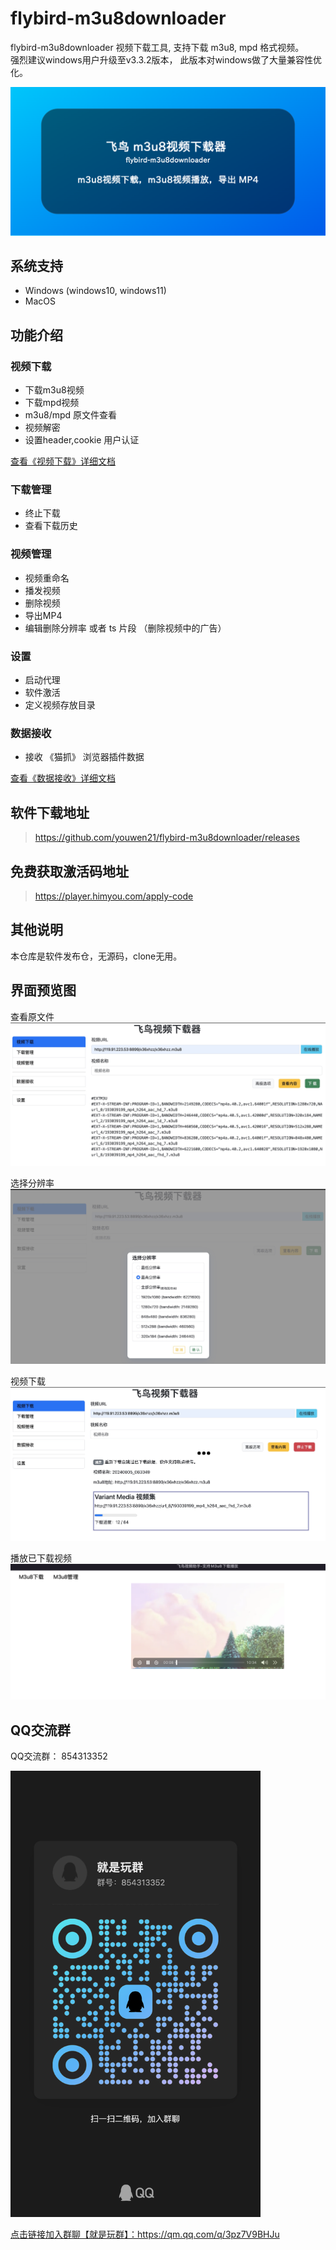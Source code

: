 # flybird-m3u8downloader
flybird-m3u8downloader 视频下载工具, 支持下载 m3u8, mpd 格式视频。    
强烈建议windows用户升级至v3.3.2版本， 此版本对windows做了大量兼容性优化。

![flybird-m3u8downloader](flybird-m3u8.png)

## 系统支持
 - Windows (windows10, windows11)
 - MacOS

## 功能介绍
### 视频下载
 - 下载m3u8视频
 - 下载mpd视频
 - m3u8/mpd 原文件查看
 - 视频解密
 - 设置header,cookie 用户认证

[查看《视频下载》详细文档](doc/download.md)

### 下载管理
 - 终止下载
 - 查看下载历史

### 视频管理
 - 视频重命名
 - 播发视频
 - 删除视频
 - 导出MP4
 - 编辑删除分辨率 或者 ts 片段 （删除视频中的广告）


### 设置
 - 启动代理
 - 软件激活
 - 定义视频存放目录


### 数据接收
 - 接收 《猫抓》 浏览器插件数据
 
[查看《数据接收》详细文档](doc/data-receive.md)

## 软件下载地址
> https://github.com/youwen21/flybird-m3u8downloader/releases

## 免费获取激活码地址
> https://player.himyou.com/apply-code

## 其他说明
本仓库是软件发布仓，无源码，clone无用。

## 界面预览图
查看原文件
<img src="download-preview.png" alt="查看原文件"/>   

选择分辨率
<img src="images/download2.jpg" alt="选择分辨率"/>   

视频下载
<img src="images/download.png" alt="视频下载"/>    

播放已下载视频
<img src="images/play.png" alt="播放已下载视频"/>  

## QQ交流群
QQ交流群： 854313352  

<img src="images/qrcode_1717081395364.jpg" width="400" />  

<a href="https://qm.qq.com/q/3pz7V9BHJu">点击链接加入群聊【就是玩群】：https://qm.qq.com/q/3pz7V9BHJu</a>

